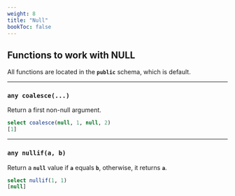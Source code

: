 ```yaml
---
weight: 8
title: "Null"
bookToc: false
---
```


## Functions to work with NULL

All functions are located in the **`public`** schema, which is default.

---

### **`any coalesce(...)`**

Return a first non-null argument.

```SQL
select coalesce(null, 1, null, 2)
[1]
```

---

### **`any nullif(a, b)`**

Return a **`null`** value if **`a`** equals **`b`**, otherwise, it returns **`a`**.

```SQL
select nullif(1, 1)
[null]
```
